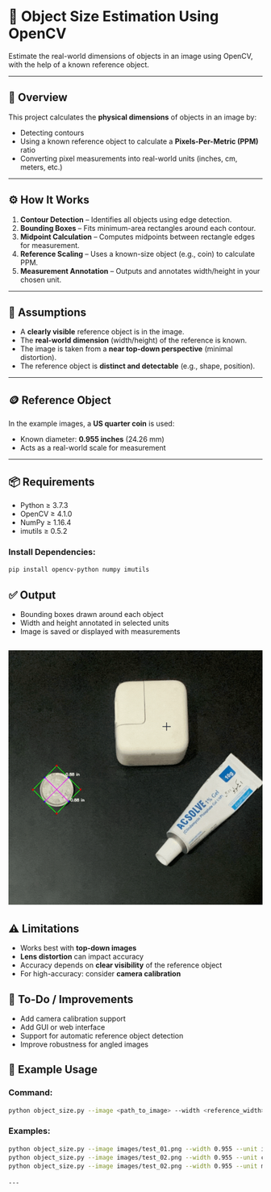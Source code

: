 # 📏 Object Size Estimation Using OpenCV

Estimate the real-world dimensions of objects in an image using OpenCV, with the help of a known reference object.

---

## 🧠 Overview

This project calculates the **physical dimensions** of objects in an image by:

- Detecting contours
- Using a known reference object to calculate a **Pixels-Per-Metric (PPM)** ratio
- Converting pixel measurements into real-world units (inches, cm, meters, etc.)

---

## ⚙️ How It Works

1. **Contour Detection** – Identifies all objects using edge detection.
2. **Bounding Boxes** – Fits minimum-area rectangles around each contour.
3. **Midpoint Calculation** – Computes midpoints between rectangle edges for measurement.
4. **Reference Scaling** – Uses a known-size object (e.g., coin) to calculate PPM.
5. **Measurement Annotation** – Outputs and annotates width/height in your chosen unit.

---

## 🧾 Assumptions

- A **clearly visible** reference object is in the image.
- The **real-world dimension** (width/height) of the reference is known.
- The image is taken from a **near top-down perspective** (minimal distortion).
- The reference object is **distinct and detectable** (e.g., shape, position).

---

## 🪙 Reference Object

In the example images, a **US quarter coin** is used:

- Known diameter: **0.955 inches** (24.26 mm)
- Acts as a real-world scale for measurement

---

## 📦 Requirements

- Python ≥ 3.7.3  
- OpenCV ≥ 4.1.0  
- NumPy ≥ 1.16.4  
- imutils ≥ 0.5.2  

### Install Dependencies:

```bash
pip install opencv-python numpy imutils

```
## ✅ Output

- Bounding boxes drawn around each object  
- Width and height annotated in selected units  
- Image is saved or displayed with measurements  

![Object Dimensions Example](test_01.gif)
---
## ⚠️ Limitations

- Works best with **top-down images**
- **Lens distortion** can impact accuracy
- Accuracy depends on **clear visibility** of the reference object
- For high-accuracy: consider **camera calibration**


## 📌 To-Do / Improvements

- Add camera calibration support
- Add GUI or web interface
- Support for automatic reference object detection
- Improve robustness for angled images


## 🧪 Example Usage

### Command:

```bash
python object_size.py --image <path_to_image> --width <reference_width> --unit <unit>
```

### Examples:

```bash
python object_size.py --image images/test_01.png --width 0.955 --unit inches
python object_size.py --image images/test_02.png --width 0.955 --unit cm
python object_size.py --image images/test_02.png --width 0.955 --unit meters

---


